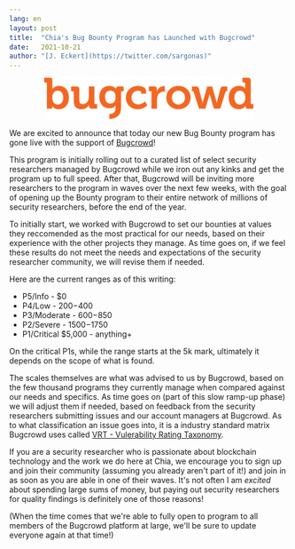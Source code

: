 ```yaml
---
lang: en
layout: post
title:  "Chia's Bug Bounty Program has Launched with Bugcrowd"
date:   2021-10-21
author: "[J. Eckert](https://twitter.com/sargonas)"
---
```


<p align="center">
<img src="/assets/blog/Bugcrowd-logo.png" alt="Bugcrowd Logo" width="75%">
</p>

We are excited to announce that today our new Bug Bounty program has gone live with the support of [Bugcrowd](https://bugcrowd.com)!

This program is initially rolling out to a curated list of select security researchers managed by Bugcrowd while we iron out any kinks and get the program up to full speed. After that, Bugcrowd will be inviting more researchers to the program in waves over the next few weeks, with the goal of opening up the Bounty program to their entire network of millions of security researchers, before the end of the year.

To initially start, we worked with Bugcrowd to set our bounties at values they reccomended as the most practical for our needs, based on their experience with the other projects they manage. As time goes on, if we feel these results do not meet the needs and expectations of the security researcher community, we will revise them if needed.

Here are the current ranges as of this writing:

* P5/Info - $0
* P4/Low - $200-$400
* P3/Moderate - $600-$850
* P2/Severe - $1500-$1750
* P1/Critical $5,000 - anything+

On the critical P1s, while the range starts at the 5k mark, ultimately it depends on the scope of what is found.

The scales themselves are what was advised to us by Bugcrowd, based on the few thousand programs they currently manage when compared against our needs and specifics. As time goes on (part of this slow ramp-up phase) we will adjust them if needed, based on feedback from the security researchers submitting issues and our account managers at Bugcrowd. As to what classification an issue goes into, it is a industry standard matrix Bugcrowd uses called [VRT - Vulerability Rating Taxonomy](https://bugcrowd.com/vulnerability-rating-taxonomy). 

If you are a security researcher who is passionate about blockchain technology and the work we do here at Chia, we encourage you to sign up and join their community (assuming you already aren't part of it!) and join in as soon as you are able in one of their waves. It's not often I am *excited* about spending large sums of money, but paying out security researchers for quality findings is definitely one of those reasons!

(When the time comes that we're able to fully open to program to all members of the Bugcrowd platform at large, we'll be sure to update everyone again at that time!)
